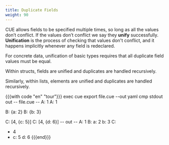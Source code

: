 ```yaml
---
title: Duplicate Fields
weight: 90
---
```


CUE allows fields to be specified multiple times, so long as all the values
don’t conflict.
If the values don’t conflict we say they **unify** successfully.
**Unification** is the process of checking that values don't conflict,
and it happens implicitly whenever any field is redeclared.

For concrete data,
unification of basic types requires that all duplicate field values must be equal.

Within structs, fields are unified and duplicates are handled recursively.

Similarly, within lists, elements are unified and duplicates are handled recursively.

{{{with code "en" "tour"}}}
exec cue export file.cue --out yaml
cmp stdout out
-- file.cue --
A: 1
A: 1

B: {a: 2}
B: {b: 3}

C: [4, {c: 5}]
C: [4, {d: 6}]
-- out --
A: 1
B:
  a: 2
  b: 3
C:
  - 4
  - c: 5
    d: 6
{{{end}}}
